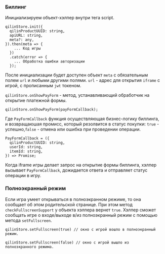 ### Биллинг

Инициализируем объект-хэлпер внутри тега script.

```
qilinStore.init({
  qilinProductUUID: string,
  apiURL: string,
  meta?: any,
}).then(meta => {
    ... Код игры
  })
  .catch(error => {
    ... Обработка ошибки авторизации
  });
```

После инициализации будет доступен объект `meta` с обязательным полем `url` и любыми другими полями. 
`url` - адрес для открытия `iframe` с игрой, с прописанным `jwt` токеном.

`qilinStore.onShowPayForm` - метод, устанавливающий обработчик на открытие платежной формы.

```
qilinStore.onShowPayForm(payFormCallback);
```

Где `PayFormCallback` функция осуществляющая бизнес-логику биллинга, и возвращаюшая промисс, который резолвится в статус покупки: `true` - успешно,`false` - отмена или ошибка при проведении операции.
```
PayFormCallback = ({
  qilinProductUUID: string,
  userId: string,
  itemId: string,
}) => Promise;
```

Когда iframe игры делает запрос на открытие формы биллинга, хэлпер вызывает `PayFormCallback`, дожидается ответа и отправляет статус операции в игру.

### Полноэкранный режим

Если игра умеет открываться в полноэкранном режиме, то она сообщает об этом родительской странице. При этом метод `checkFullscreenSupport` у объекта хэлпера вернет `true`.
Хэлпер сможет сообщать игре о входе/выходе в/из полноэкранный режим с помощью метода `setFullscreen`.

```
qilinStore.setFullscreen(true) // окно с игрой вошло в полноэкранный режим.

qilinStore.setFullscreen(false) // окно с игрой вышло из полноэкранного режима.
```
